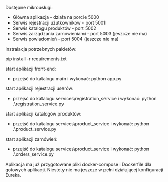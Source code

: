 Dostępne mikrousługi:
- Główna aplikacja - działa na porcie 5000
- Serwis rejestracji użutkowników - port 5001
- Serwis katalogu produktów - port 5002
- Serwis zarządzania zamówieniami - port 5003 (jeszcze nie ma)
- Serwis powiadomień - port 5004 (jeszcze nie ma)

Instralacja potrzebnych pakietów:

pip install -r requirements.txt

start aplikacji front-end:
- przejść do katalogu main i wykonać:
    python app.py

start aplikacji rejestracji userów:
- przejść do katalogu services\registration_service i wykonać:
    python .\registration_service.py

start aplikacji katalogów produktów:
- przejść do katalogu services\product_service i wykonać:
    python .\product_service.py

start aplikacji zamówień:
- przejść do katalogu services\product_service i wykonać:
    python .\orders_service.py

Aplikacja ma już przygotowane pliki docker-compose i Dockerfile dla gotowych aplikacji. Niestety nie ma jeszcze w pełni działającej konfiguracji Eureka.
